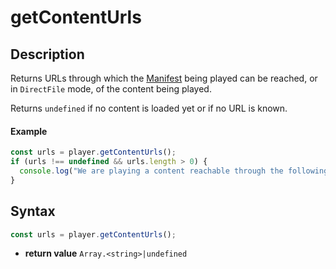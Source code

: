 # getContentUrls

## Description

Returns URLs through which the [Manifest](../../Getting_Started/Glossary.md#manifest)
being played can be reached, or in `DirectFile` mode, of the content being
played.

Returns `undefined` if no content is loaded yet or if no URL is known.

#### Example

```js
const urls = player.getContentUrls();
if (urls !== undefined && urls.length > 0) {
  console.log("We are playing a content reachable through the following URLs:", urls);
}
```

## Syntax

```js
const urls = player.getContentUrls();
```

- **return value** `Array.<string>|undefined`
